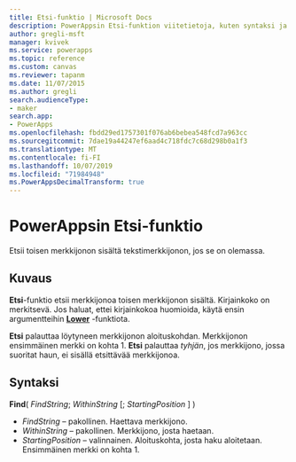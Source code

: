 ```yaml
---
title: Etsi-funktio | Microsoft Docs
description: PowerAppsin Etsi-funktion viitetietoja, kuten syntaksi ja esimerkit
author: gregli-msft
manager: kvivek
ms.service: powerapps
ms.topic: reference
ms.custom: canvas
ms.reviewer: tapanm
ms.date: 11/07/2015
ms.author: gregli
search.audienceType:
- maker
search.app:
- PowerApps
ms.openlocfilehash: fbdd29ed1757301f076ab6bebea548fcd7a963cc
ms.sourcegitcommit: 7dae19a44247ef6aad4c718fdc7c68d298b0a1f3
ms.translationtype: MT
ms.contentlocale: fi-FI
ms.lasthandoff: 10/07/2019
ms.locfileid: "71984948"
ms.PowerAppsDecimalTransform: true
---
```

# <a name="find-function-in-powerapps"></a>PowerAppsin Etsi-funktio
Etsii toisen merkkijonon sisältä tekstimerkkijonon, jos se on olemassa.

## <a name="description"></a>Kuvaus
**Etsi**-funktio etsii merkkijonoa toisen merkkijonon sisältä. Kirjainkoko on merkitsevä. Jos haluat, ettei kirjainkokoa huomioida, käytä ensin argumentteihin **[Lower](function-lower-upper-proper.md)** -funktiota.

**Etsi** palauttaa löytyneen merkkijonon aloituskohdan.  Merkkijonon ensimmäinen merkki on kohta 1. **Etsi** palauttaa *tyhjän*, jos merkkijono, jossa suoritat haun, ei sisällä etsittävää merkkijonoa.

## <a name="syntax"></a>Syntaksi
**Find**( *FindString*; *WithinString* [; *StartingPosition* ] )

* *FindString* – pakollinen.  Haettava merkkijono.
* *WithinString* – pakollinen.  Merkkijono, josta haetaan.
* *StartingPosition* – valinnainen.  Aloituskohta, josta haku aloitetaan.  Ensimmäinen merkki on kohta 1.

